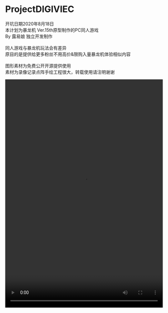 # ProjectDIGIVIEC
开坑日期2020年8月18日<br>
本计划为暴龙机 Ver.15th原型制作的PC同人游戏<br>
By 露易娘 独立开发制作<br>
<br>
同人游戏与暴龙机玩法会有差异<br>
原目的是提供给更多粉丝不用高价&限购入量暴龙机体验相似内容<br>
<br>
图形素材为免费公开开源提供使用<br>
素材为录像记录点阵手绘工程很大，转载使用请注明谢谢<br>

<video autoplay="" loop="" class="" style="max-width: 100%; min-height: 728px;" __idm_id__="348345345"><source type="video/mp4" src="https://i.imgur.com/ocnFLJn.mp4"></video>
